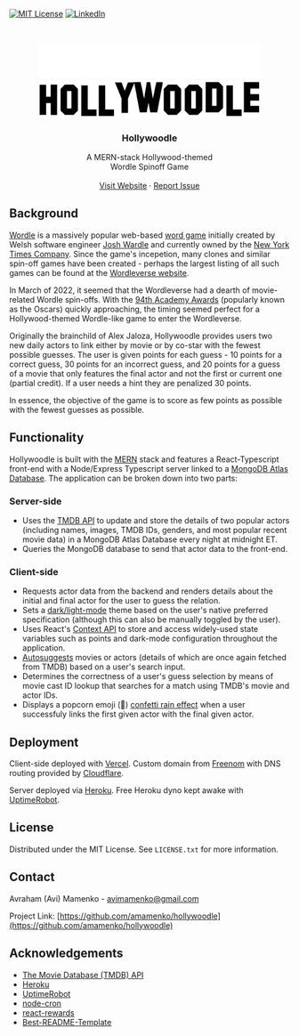 [![MIT License][license-shield]][license-url]
[![LinkedIn][linkedin-shield]][linkedin-url]

<!-- PROJECT LOGO -->
<br />
<p align="center">
  <a href="https://github.com/amamenko/hollywoodle#gh-dark-mode-only">
   <img src="./client/src/assets/LogoWhite.svg" width="400" />
  </a>
   <a href="https://github.com/amamenko/hollywoodle#gh-light-mode-only">
    <img src="./client/src/assets/LogoBlack.svg" width="400" />
  </a>
  <h3 align="center" height="50">Hollywoodle</h3>
  <p align="center">
    A MERN-stack Hollywood-themed
    <br />
    Wordle Spinoff Game
    <br />
    <br />
    <a href="https://www.hollywoodle.ml/">Visit Website</a>
    ·
    <a href="https://github.com/amamenko/hollywoodle/issues">Report Issue</a> 
  </p>
</p>

## Background

[Wordle](https://www.nytimes.com/games/wordle/index.html) is a massively popular web-based [word game](https://en.wikipedia.org/wiki/Wordle) initially created by Welsh software engineer [Josh Wardle](https://en.wikipedia.org/wiki/Josh_Wardle) and currently owned by the [New York Times Company](https://www.nytimes.com/2022/01/31/business/media/new-york-times-wordle.html). Since the game's incepetion, many clones and similar spin-off games have been created - perhaps the largest listing of all such games can be found at the [Wordleverse website](https://wordleverse.net/).

In March of 2022, it seemed that the Wordleverse had a dearth of movie-related Wordle spin-offs. With the [94th Academy Awards](https://en.wikipedia.org/wiki/94th_Academy_Awards) (popularly known as the Oscars) quickly approaching, the timing seemed perfect for a Hollywood-themed Wordle-like game to enter the Wordleverse.

Originally the brainchild of Alex Jaloza, Hollywoodle provides users two new daily actors to link either by movie or by co-star with the fewest possible guesses. The user is given points for each guess - 10 points for a correct guess, 30 points for an incorrect guess, and 20 points for a guess of a movie that only features the final actor and not the first or current one (partial credit). If a user needs a hint they are penalized 30 points.

In essence, the objective of the game is to score as few points as possible with the fewest guesses as possible.

## Functionality

Hollywoodle is built with the [MERN](https://www.geeksforgeeks.org/mern-stack/) stack and features a React-Typescript front-end with a Node/Express Typescript server linked to a [MongoDB Atlas Database](https://www.mongodb.com/cloud/atlas/lp/try2?utm_source=google&utm_campaign=gs_americas_united_states_search_core_brand_atlas_desktop&utm_term=mongodb%20atlas&utm_medium=cpc_paid_search&utm_ad=e&utm_ad_campaign_id=12212624338&adgroup=115749704063&gclid=CjwKCAjwuYWSBhByEiwAKd_n_lJ4kymFETif8K0fhDtRPrhaNIB_lQsxRKht4u1YhiX-tQDOXAwD2hoCS9kQAvD_BwE). The application can be broken down into two parts:

### Server-side

- Uses the [TMDB API](https://developers.themoviedb.org/3/people/get-popular-people) to update and store the details of two popular actors (including names, images, TMDB IDs, genders, and most popular recent movie data) in a MongoDB Atlas Database every night at midnight ET.
- Queries the MongoDB database to send that actor data to the front-end.

### Client-side

- Requests actor data from the backend and renders details about the initial and final actor for the user to guess the relation.
- Sets a [dark/light-mode](https://css-tricks.com/a-complete-guide-to-dark-mode-on-the-web/) theme based on the user's native preferred specification (although this can also be manually toggled by the user).
- Uses React's [Context API](https://reactjs.org/docs/context.html) to store and access widely-used state variables such as points and dark-mode configuration throughout the application.
- [Autosuggests](https://github.com/moroshko/react-autosuggest) movies or actors (details of which are once again fetched from TMDB) based on a user's search input.
- Determines the correctness of a user's guess selection by means of movie cast ID lookup that searches for a match using TMDB's movie and actor IDs.
- Displays a popcorn emoji (🍿) [confetti rain effect](https://www.npmjs.com/package/react-rewards) when a user successfuly links the first given actor with the final given actor.


## Deployment

Client-side deployed with [Vercel](https://vercel.com/). Custom domain from [Freenom](https://www.freenom.com/en/index.html?lang=en) with DNS routing provided by [Cloudflare](https://www.cloudflare.com/).

Server deployed via [Heroku](https://www.heroku.com/). Free Heroku dyno kept awake with [UptimeRobot](https://uptimerobot.com/).

<!-- LICENSE -->

## License

Distributed under the MIT License. See `LICENSE.txt` for more information.

<!-- CONTACT -->

## Contact

Avraham (Avi) Mamenko - avimamenko@gmail.com

Project Link: [https://github.com/amamenko/hollywoodle](https://github.com/amamenko/hollywoodle)

<!-- ACKNOWLEDGEMENTS -->

## Acknowledgements

- [The Movie Database (TMDB) API](https://developers.themoviedb.org/3)
- [Heroku](https://www.heroku.com/)
- [UptimeRobot](https://uptimerobot.com/)
- [node-cron](https://www.npmjs.com/package/node-cron)
- [react-rewards](https://www.npmjs.com/package/react-rewards)
- [Best-README-Template](https://github.com/othneildrew/Best-README-Template)

<!-- MARKDOWN LINKS & IMAGES -->
<!-- https://www.markdownguide.org/basic-syntax/#reference-style-links -->

[license-shield]: https://img.shields.io/github/license/othneildrew/Best-README-Template.svg?style=for-the-badge
[license-url]: https://github.com/amamenko/hollywoodle/blob/master/LICENSE.txt
[linkedin-shield]: https://img.shields.io/badge/-LinkedIn-black.svg?style=for-the-badge&logo=linkedin&colorB=555
[linkedin-url]: https://www.linkedin.com/in/avrahammamenko
